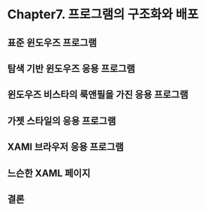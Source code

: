 # Chapter7. 프로그램의 구조화와 배포
## 표준 윈도우즈 프로그램
## 탐색 기반 윈도우즈 응용 프로그램
## 윈도우즈 비스타의 룩앤필을 가진 응용 프로그램
## 가젯 스타일의 응용 프로그램
## XAMl 브라우저 응용 프로그램
## 느슨한 XAML 페이지
## 결론
